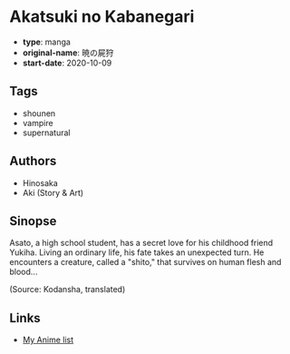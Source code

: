 # Akatsuki no Kabanegari

-   **type**: manga
-   **original-name**: 暁の屍狩
-   **start-date**: 2020-10-09

## Tags

-   shounen
-   vampire
-   supernatural

## Authors

-   Hinosaka
-   Aki (Story & Art)

## Sinopse

Asato, a high school student, has a secret love for his childhood friend Yukiha. Living an ordinary life, his fate takes an unexpected turn. He encounters a creature, called a "shito," that survives on human flesh and blood...

(Source: Kodansha, translated)

## Links

-   [My Anime list](https://myanimelist.net/manga/131128/Akatsuki_no_Kabanegari)
